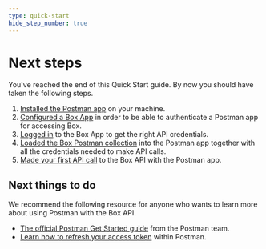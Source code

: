 ```yaml
---
type: quick-start
hide_step_number: true
---
```


<!-- alex disable postman-postwoman -->

# Next steps

You've reached the end of this Quick Start guide. By now you should have taken
the following steps.

1. [Installed the Postman app](g://tooling/postman/quick-start/install-postman/)
   on your machine.
2. [Configured a Box App](g://tooling/postman/quick-start/configure-box-app/) in
   order to be able to authenticate a Postman app for accessing Box.
3. [Logged in](g://tooling/postman/quick-start/log-in-to-box/) to the Box App to
   get the right API credentials.
4. [Loaded the Box Postman
   collection](g://tooling/postman/quick-start/load-postman-collection/) into
   the Postman app together with all the credentials needed to make API calls.
5. [Made your first API call](g://tooling/postman/quick-start/make-api-call/)
   to the Box API with the Postman app.

## Next things to do

We recommend the following resource for anyone who wants to learn more about
using Postman with the Box API.

* [The official Postman Get Started
  guide](https://learning.getpostman.com/getting-started/) from the Postman
  team.
* [Learn how to refresh your access token](g://tooling/postman/refresh) within Postman.
